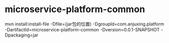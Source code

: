 # microservice-platform-common
mvn install:install-file -Dfile=(jar包的位置) -DgroupId=com.anjuxing.platform -DartifactId=microservice-platform-common -Dversion=0.0.1-SNAPSHOT -Dpackaging=jar